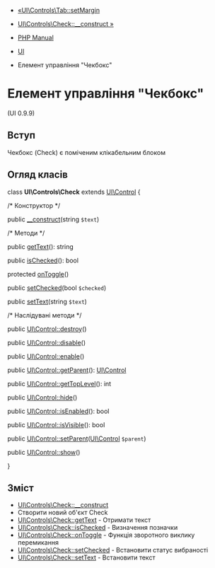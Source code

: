 - [«UI\Controls\Tab::setMargin](ui-controls-tab.setmargin.md)
- [UI\Controls\Check::\_\_construct
»](ui-controls-check.construct.md)

- [PHP Manual](index.md)
- [UI](book.ui.md)
- Елемент управління "Чекбокс"

# Елемент управління "Чекбокс"

(UI 0.9.9)

## Вступ

Чекбокс (Check) є поміченим клікабельним блоком

## Огляд класів

class **UI\Controls\Check** extends [UI\Control](class.ui-control.md)
{

/\* Конструктор \*/

public [\_\_construct](ui-controls-check.construct.md)(string `$text`)

/\* Методи \*/

public [getText](ui-controls-check.gettext.md)(): string

public [isChecked](ui-controls-check.ischecked.md)(): bool

protected [onToggle](ui-controls-check.ontoggle.md)()

public [setChecked](ui-controls-check.setchecked.md)(bool `$checked`)

public [setText](ui-controls-check.settext.md)(string `$text`)

/\* Наслідувані методи \*/

public [UI\Control::destroy](ui-control.destroy.md)()

public [UI\Control::disable](ui-control.disable.md)()

public [UI\Control::enable](ui-control.enable.md)()

public [UI\Control::getParent](ui-control.getparent.md)():
[UI\Control](class.ui-control.md)

public [UI\Control::getTopLevel](ui-control.gettoplevel.md)(): int

public [UI\Control::hide](ui-control.hide.md)()

public [UI\Control::isEnabled](ui-control.isenabled.md)(): bool

public [UI\Control::isVisible](ui-control.isvisible.md)(): bool

public
[UI\Control::setParent](ui-control.setparent.md)([UI\Control](class.ui-control.md)
`$parent`)

public [UI\Control::show](ui-control.show.md)()

}

## Зміст

- [UI\Controls\Check::\_\_construct](ui-controls-check.construct.md)
- Створити новий об'єкт Check
- [UI\Controls\Check::getText](ui-controls-check.gettext.md) -
Отримати текст
- [UI\Controls\Check::isChecked](ui-controls-check.ischecked.md) -
Визначення позначки
- [UI\Controls\Check::onToggle](ui-controls-check.ontoggle.md) -
Функція зворотного виклику перемикання
- [UI\Controls\Check::setChecked](ui-controls-check.setchecked.md) -
Встановити статус вибраності
- [UI\Controls\Check::setText](ui-controls-check.settext.md) -
Встановити текст
